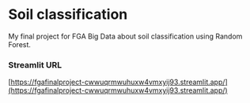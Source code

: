# Soil classification

My final project for FGA Big Data about soil classification using Random Forest.

### Streamlit URL

[https://fgafinalproject-cwwuqrmwuhuxw4vmxyij93.streamlit.app/](https://fgafinalproject-cwwuqrmwuhuxw4vmxyij93.streamlit.app/)